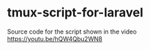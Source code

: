 # tmux-script-for-laravel
Source code for the script shown in the video https://youtu.be/hQW4Qbu2WN8

